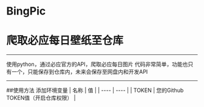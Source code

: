 # BingPic
# 爬取必应每日壁纸至仓库
***
使用python，通过必应官方的API，爬取必应每日图片
代码非常简单，功能也只有一个，只能保存到仓库内，未来会保存至网盘内和开发API
***
##使用方法
添加环境变量
|  名称   | 值  |
|  ----  | ----  |
| TOKEN  | 您的Github　TOKEN值（开启仓库权限） |
